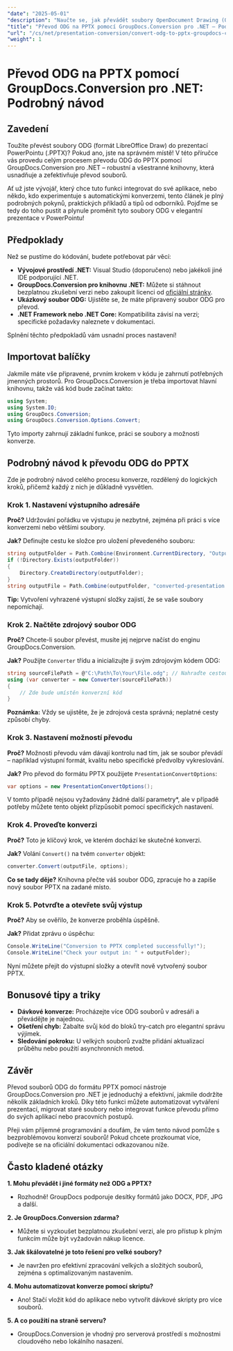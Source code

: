 ```yaml
---
"date": "2025-05-01"
"description": "Naučte se, jak převádět soubory OpenDocument Drawing (ODG) do prezentací PowerPointu (PPTX) pomocí nástroje GroupDocs.Conversion pro .NET. Postupujte podle tohoto podrobného návodu a efektivně automatizujte pracovní postupy s dokumenty."
"title": "Převod ODG na PPTX pomocí GroupDocs.Conversion pro .NET – Podrobný návod"
"url": "/cs/net/presentation-conversion/convert-odg-to-pptx-groupdocs-conversion-net/"
"weight": 1
---
```


# Převod ODG na PPTX pomocí GroupDocs.Conversion pro .NET: Podrobný návod

## Zavedení

Toužíte převést soubory ODG (formát LibreOffice Draw) do prezentací PowerPointu (.PPTX)? Pokud ano, jste na správném místě! V této příručce vás provedu celým procesem převodu ODG do PPTX pomocí GroupDocs.Conversion pro .NET – robustní a všestranné knihovny, která usnadňuje a zefektivňuje převod souborů.

Ať už jste vývojář, který chce tuto funkci integrovat do své aplikace, nebo někdo, kdo experimentuje s automatickými konverzemi, tento článek je plný podrobných pokynů, praktických příkladů a tipů od odborníků. Pojďme se tedy do toho pustit a plynule proměnit tyto soubory ODG v elegantní prezentace v PowerPointu!


## Předpoklady

Než se pustíme do kódování, budete potřebovat pár věcí:

- **Vývojové prostředí .NET:** Visual Studio (doporučeno) nebo jakékoli jiné IDE podporující .NET.
- **GroupDocs.Conversion pro knihovnu .NET:** Můžete si stáhnout bezplatnou zkušební verzi nebo zakoupit licenci od [oficiální stránky](https://releases.groupdocs.com/conversion/net/).
- **Ukázkový soubor ODG:** Ujistěte se, že máte připravený soubor ODG pro převod.
- **.NET Framework nebo .NET Core:** Kompatibilita závisí na verzi; specifické požadavky naleznete v dokumentaci.

Splnění těchto předpokladů vám usnadní proces nastavení!


## Importovat balíčky

Jakmile máte vše připravené, prvním krokem v kódu je zahrnutí potřebných jmenných prostorů. Pro GroupDocs.Conversion je třeba importovat hlavní knihovnu, takže váš kód bude začínat takto:

```csharp
using System;
using System.IO;
using GroupDocs.Conversion;
using GroupDocs.Conversion.Options.Convert;
```
Tyto importy zahrnují základní funkce, práci se soubory a možnosti konverze.


## Podrobný návod k převodu ODG do PPTX

Zde je podrobný návod celého procesu konverze, rozdělený do logických kroků, přičemž každý z nich je důkladně vysvětlen.


### Krok 1. Nastavení výstupního adresáře

**Proč?** Udržování pořádku ve výstupu je nezbytné, zejména při práci s více konverzemi nebo většími soubory.

**Jak?** Definujte cestu ke složce pro uložení převedeného souboru:

```csharp
string outputFolder = Path.Combine(Environment.CurrentDirectory, "Output");
if (!Directory.Exists(outputFolder))
{
    Directory.CreateDirectory(outputFolder);
}
string outputFile = Path.Combine(outputFolder, "converted-presentation.pptx");
```
**Tip:** Vytvoření vyhrazené výstupní složky zajistí, že se vaše soubory nepomíchají.


### Krok 2. Načtěte zdrojový soubor ODG

**Proč?** Chcete-li soubor převést, musíte jej nejprve načíst do enginu GroupDocs.Conversion.

**Jak?** Použijte `Converter` třídu a inicializujte ji svým zdrojovým kódem ODG:

```csharp
string sourceFilePath = @"C:\Path\To\Your\File.odg"; // Nahraďte cestou k souboru
using (var converter = new Converter(sourceFilePath))
{
    // Zde bude umístěn konverzní kód
}
```
**Poznámka:** Vždy se ujistěte, že je zdrojová cesta správná; neplatné cesty způsobí chyby.


### Krok 3. Nastavení možností převodu

**Proč?** Možnosti převodu vám dávají kontrolu nad tím, jak se soubor převádí – například výstupní formát, kvalitu nebo specifické předvolby vykreslování.

**Jak?** Pro převod do formátu PPTX použijete `PresentationConvertOptions`:

```csharp
var options = new PresentationConvertOptions();
```

V tomto případě nejsou vyžadovány žádné další parametry*, ale v případě potřeby můžete tento objekt přizpůsobit pomocí specifických nastavení.


### Krok 4. Proveďte konverzi

**Proč?** Toto je klíčový krok, ve kterém dochází ke skutečné konverzi.

**Jak?** Volání `Convert()` na tvém `converter` objekt:

```csharp
converter.Convert(outputFile, options);
```

**Co se tady děje?** Knihovna přečte váš soubor ODG, zpracuje ho a zapíše nový soubor PPTX na zadané místo.


### Krok 5. Potvrďte a otevřete svůj výstup

**Proč?** Aby se ověřilo, že konverze proběhla úspěšně.

**Jak?** Přidat zprávu o úspěchu:

```csharp
Console.WriteLine("Conversion to PPTX completed successfully!");
Console.WriteLine("Check your output in: " + outputFolder);
```

Nyní můžete přejít do výstupní složky a otevřít nově vytvořený soubor PPTX.


## Bonusové tipy a triky

- **Dávkové konverze:** Procházejte více ODG souborů v adresáři a převádějte je najednou.
- **Ošetření chyb:** Zabalte svůj kód do bloků try-catch pro elegantní správu výjimek.
- **Sledování pokroku:** U velkých souborů zvažte přidání aktualizací průběhu nebo použití asynchronních metod.


## Závěr

Převod souborů ODG do formátu PPTX pomocí nástroje GroupDocs.Conversion pro .NET je jednoduchý a efektivní, jakmile dodržíte několik základních kroků. Díky této funkci můžete automatizovat vytváření prezentací, migrovat staré soubory nebo integrovat funkce převodu přímo do svých aplikací nebo pracovních postupů.

Přeji vám příjemné programování a doufám, že vám tento návod pomůže s bezproblémovou konverzí souborů! Pokud chcete prozkoumat více, podívejte se na oficiální dokumentaci odkazovanou níže.


## Často kladené otázky

**1. Mohu převádět i jiné formáty než ODG a PPTX?**  
- Rozhodně! GroupDocs podporuje desítky formátů jako DOCX, PDF, JPG a další.

**2. Je GroupDocs.Conversion zdarma?**  
- Můžete si vyzkoušet bezplatnou zkušební verzi, ale pro přístup k plným funkcím může být vyžadován nákup licence.

**3. Jak škálovatelné je toto řešení pro velké soubory?**  
- Je navržen pro efektivní zpracování velkých a složitých souborů, zejména s optimalizovaným nastavením.

**4. Mohu automatizovat konverze pomocí skriptu?**  
- Ano! Stačí vložit kód do aplikace nebo vytvořit dávkové skripty pro více souborů.

**5. A co použití na straně serveru?**  
- GroupDocs.Conversion je vhodný pro serverová prostředí s možnostmi cloudového nebo lokálního nasazení.